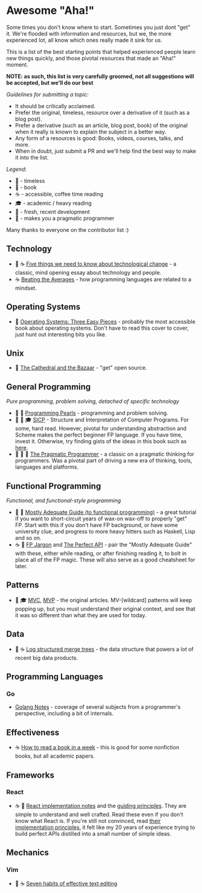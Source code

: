 # Awesome "Aha!"

Some times you don't know where to start. Sometimes you just dont "get" it.
We're flooded with information and resources, but we, the more experienced lot,
all know which ones really made it sink for us.

This is a list of the best starting points that helped experienced
people learn new things quickly, and those pivotal resources that made an "Aha!" moment.


**NOTE: as such, this list is very carefully groomed, not all suggestions will be accepted,
but we'll do our best**


_Guidelines for submitting a topic:_

* It should be critically acclaimed.
* Prefer the original, timeless, resource over a derivative of it (such as a blog post).
* Prefer a derivative (such as an article, blog post, book) of the original when it really
is known to explain the subject in a better way.
* Any form of a resources is good: Books, videos, courses, talks, and more.
* When in doubt, just submit a PR and we'll help find the best way to make it into the list.

_Legend_:

* :pushpin: - timeless
* :book: - book
* :coffee: - accessible, coffee time reading
* :mortar_board: - academic / heavy reading
* :pineapple: - fresh, recent development
* :wrench: - makes you a pragmatic programmer



Many thanks to everyone on the contributor list :)

## Technology

* :pushpin: :coffee: [Five things we need to know about technological change](web.cs.ucdavis.edu/~rogaway/classes/188/materials/postman.pdf) - a classic, mind opening essay about technology and people.
* :coffee: [Beating the Averages](http://paulgraham.com/avg.html) - how programming languages are related to a mindset.


## Operating Systems
- :pushpin: [Operating Systems: Three Easy Pieces](http://pages.cs.wisc.edu/~remzi/OSTEP/) - probably the most accessible book about operating systems. Don't have to read this cover to cover, just hunt out interesting bits you like.

## Unix

* :pushpin: [The Cathedral and the Bazaar](http://www.catb.org/esr/writings/cathedral-bazaar/) - "get" open source.




## General Programming

_Pure programming, problem solving, detached of specific technology_

* :book: :pushpin: [Programming Pearls](https://www.amazon.com/Programming-Pearls-2nd-Jon-Bentley/dp/0201657880) - programming and problem solving.
* :book: :pushpin: :mortar_board: [SICP](https://mitpress.mit.edu/sicp/) - Structure and Interpretation of
  Computer Programs. For some, hard read. However, pivotal for understanding
  abstraction and Scheme makes the perfect beginner FP language. If you have
  time, invest it. Otherwise, try finding gists of the ideas in this book such
  as [here](www.sicpdistilled.com).
* :book: :wrench: :pushpin: [The Pragmatic Programmer](https://www.amazon.com/Pragmatic-Programmer-Journeyman-Master/dp/020161622X) - a classic on a pragmatic thinking for programmers. Was a pivotal part
of driving a new era of thinking, tools, languages and platforms.



## Functional Programming

_Functional, and functional-style programming_

* :book: :pineapple: [Mostly Adequate Guide (to functional programming)](https://drboolean.gitbooks.io/mostly-adequate-guide) - a great tutorial if you want to short-circuit years of wax-on wax-off to properly
"get" FP. Start with this if you don't have FP background, or have some university clue, and progress to more heavy hitters such as Haskell, Lisp and so on.
* :coffee: :pineapple: [FP Jargon](https://github.com/hemanth/functional-programming-jargon) and [The Perfect API](https://james-forbes.com/?/posts/the-perfect-api) - pair the "Mostly Adequate Guide" with these, either while reading, or after finishing reading it, to bolt in 
place all of the FP magic. These will also serve as a good cheatsheet for later.



## Patterns

* :pushpin: :mortar_board: [MVC](http://heim.ifi.uio.no/~trygver/1979/mvc-1/1979-05-MVC.pdf), [MVP](http://www.wildcrest.com/Potel/Portfolio/mvp.pdf) - the original articles. MV-[wildcard] patterns will keep popping up,
but you must understand their original context, and see that it was so different than what they are used for today.




## Data

- :pineapple: :coffee: [Log structured merge trees](http://www.benstopford.com/2015/02/14/log-structured-merge-trees/) - the data structure that powers
a lot of recent big data products.




## Programming Languages

### Go

- [Golang Notes](https://github.com/luciotato/golang-notes) - coverage of several subjects from a programmer's perspective, including a bit of internals.




## Effectiveness

- :coffee: [How to read a book in a week](https://hbr.org/2016/02/how-to-read-a-book-a-week) - this is good for some nonfiction books, but all academic papers.



## Frameworks

### React

- :coffee: :pineapple: [React implementation
  notes](https://facebook.github.io/react/contributing/implementation-notes.html)
  and the [guiding
  principles](https://facebook.github.io/react/contributing/design-principles.html). They are simple to understand and
  well crafted. Read these even if you don't know what React is. If you're
  still not convinced, read [their implementation
  principles](https://facebook.github.io/react/contributing/design-principles.html#implementation), it felt like my 20 years of experience trying to build perfect APIs distilled into a small number of simple ideas.



## Mechanics

### Vim

- :pushpin: :coffee: [Seven habits of effective text editing](http://www.moolenaar.net/habits.html)

